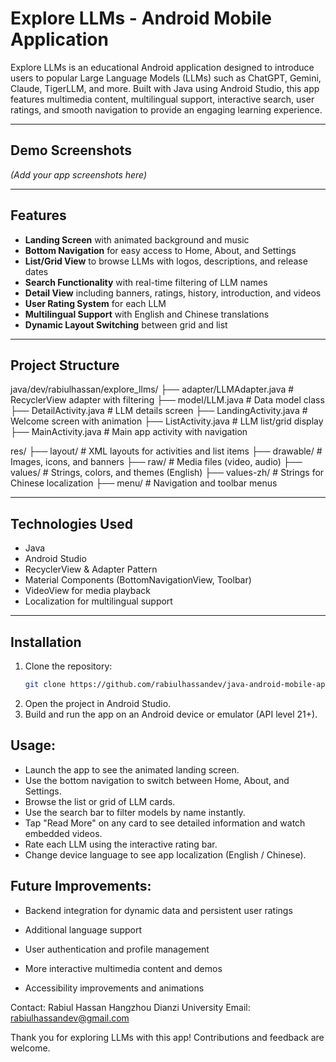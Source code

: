 # Explore LLMs - Android Mobile Application

Explore LLMs is an educational Android application designed to introduce users to popular Large Language Models (LLMs) such as ChatGPT, Gemini, Claude, TigerLLM, and more. Built with Java using Android Studio, this app features multimedia content, multilingual support, interactive search, user ratings, and smooth navigation to provide an engaging learning experience.

---

## Demo Screenshots

*(Add your app screenshots here)*

---

## Features

- **Landing Screen** with animated background and music  
- **Bottom Navigation** for easy access to Home, About, and Settings  
- **List/Grid View** to browse LLMs with logos, descriptions, and release dates  
- **Search Functionality** with real-time filtering of LLM names  
- **Detail View** including banners, ratings, history, introduction, and videos  
- **User Rating System** for each LLM  
- **Multilingual Support** with English and Chinese translations  
- **Dynamic Layout Switching** between grid and list  

---

## Project Structure
java/dev/rabiulhassan/explore_llms/
├── adapter/LLMAdapter.java # RecyclerView adapter with filtering
├── model/LLM.java # Data model class
├── DetailActivity.java # LLM details screen
├── LandingActivity.java # Welcome screen with animation
├── ListActivity.java # LLM list/grid display
├── MainActivity.java # Main app activity with navigation

res/
├── layout/ # XML layouts for activities and list items
├── drawable/ # Images, icons, and banners
├── raw/ # Media files (video, audio)
├── values/ # Strings, colors, and themes (English)
├── values-zh/ # Strings for Chinese localization
├── menu/ # Navigation and toolbar menus


---

## Technologies Used

- Java  
- Android Studio  
- RecyclerView & Adapter Pattern  
- Material Components (BottomNavigationView, Toolbar)  
- VideoView for media playback  
- Localization for multilingual support  

---

## Installation

1. Clone the repository:  
   ```bash
   git clone https://github.com/rabiulhassandev/java-android-mobile-app-explore-LLM.git
2. Open the project in Android Studio.
3. Build and run the app on an Android device or emulator (API level 21+).

## Usage:
- Launch the app to see the animated landing screen.
- Use the bottom navigation to switch between Home, About, and Settings.
- Browse the list or grid of LLM cards.
- Use the search bar to filter models by name instantly.
- Tap "Read More" on any card to see detailed information and watch embedded videos.
- Rate each LLM using the interactive rating bar.
- Change device language to see app localization (English / Chinese).

## Future Improvements:
- Backend integration for dynamic data and persistent user ratings

- Additional language support
- User authentication and profile management
- More interactive multimedia content and demos
- Accessibility improvements and animations


Contact:
Rabiul Hassan
Hangzhou Dianzi University
Email: rabiulhassandev@gmail.com

Thank you for exploring LLMs with this app! Contributions and feedback are welcome.

